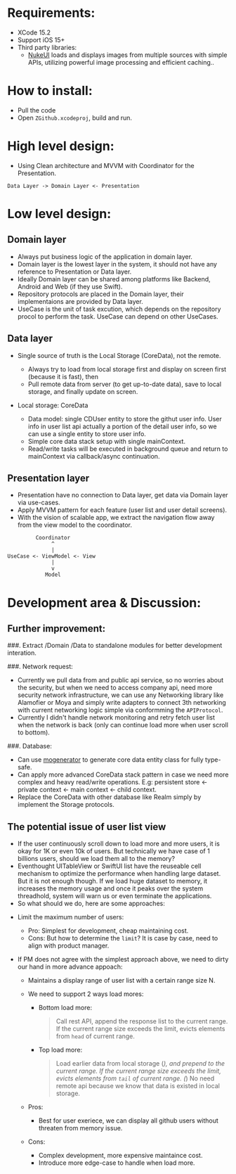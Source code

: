 # Requirements:
- XCode 15.2
- Support iOS 15+
- Third party libraries:
    + [NukeUI](https://github.com/kean/Nuke) loads and displays images from multiple sources with simple APIs, utilizing powerful image processing and efficient caching..

# How to install:
- Pull the code
- Open `ZGithub.xcodeproj`, build and run.

# High level design:
- Using Clean architecture and MVVM with Coordinator for the Presentation.
```
Data Layer -> Domain Layer <- Presentation
```

# Low level design: 
## Domain layer
- Always put business logic of the application in domain layer.
- Domain layer is the lowest layer in the system, it should not have any reference to Presentation or Data layer.
- Ideally Domain layer can be shared among platforms like Backend, Android and Web (if they use Swift).
- Repository protocols are placed in the Domain layer, their implementaions are provided by Data layer.
- UseCase is the unit of task excution, which depends on the repository procol to perform the task. UseCase can depend on other UseCases.

## Data layer
- Single source of truth is the Local Storage (CoreData), not the remote.
    + Always try to load from local storage first and display on screen first (because it is fast), then
    + Pull remote data from server (to get up-to-date data), save to local storage, and finally update on screen.

- Local storage: CoreData
    + Data model: single CDUser entity to store the githut user info. User info in user list api actually a portion of the detail user info, so we can use a single entity to store user info.
    + Simple core data stack setup with single mainContext.
    + Read/write tasks will be executed in background queue and return to mainContext via callback/async continuation.

## Presentation layer
- Presentation have no connection to Data layer, get data via Domain layer via use-cases.
- Apply MVVM pattern for each feature (user list and user detail screens).
- With the vision of scalable app, we extract the navigation flow away from the view model to the coordinator.
```
         Coordinator
              ^
              |
UseCase <- ViewModel <- View
              |
              v 
            Model
```

# Development area & Discussion:
## Further improvement:

###. Extract /Domain /Data to standalone modules for better development interation.

###. Network request:
- Currently we pull data from and public api service, so no worries about the security, but when we need to access company api, need more security network infrastructure, we can use any Networking library like Alamofier or Moya and simply write adapters to connect 3th networking with current networking logic simple via conformming the `APIProtocol`.
- Currently I didn't handle network monitoring and retry fetch user list when the network is back (only can continue load more when user scroll to bottom).

###. Database: 
- Can use [mogenerator](https://github.com/rentzsch/mogenerator) to generate core data entity class for fully type-safe.
- Can apply more advanced CoreData stack pattern in case we need more complex and heavy read/write operations. E.g: persistent store <- private context <- main context <- child context.
- Replace the CoreData with other database like Realm simply by implement the Storage protocols.

## The potential issue of user list view
- If the user continuously scroll down to load more and more users, it is okay for 1K or even 10k of users. But technically we have case of 1 billions users, should we load them all to the memory?
- Eventhought UITableView or SwiftUI list have the reuseable cell mechanism to optimize the performance when handling large dataset. But it is not enough though. If we load huge dataset to memory, it increases the memory usage and once it peaks over the system threadhold, system will warn us or even terminate the applications.
- So what should we do, here are some approaches:
+ Limit the maximum number of users:
    + Pro: Simplest for development, cheap maintaining cost.
    + Cons: But how to determine the `limit`? It is case by case, need to align with product manager.

+ If PM does not agree with the simplest approach above, we need to dirty our hand in more advance appoach:
    + Maintains a display range of user list with a certain range size N.
    + We need to support 2 ways load mores:
        + Bottom load more: 
            > Call rest API, append the response list to the current range.
            > If the current range size exceeds the limit, evicts elements from `head` of current range.
        + Top load more:
            > Load earlier data from local storage (*), and prepend to the current range.
            > If the current range size exceeds the limit, evicts elements from `tail` of current range.
            (*) No need remote api because we know that data is existed in local storage.

    + Pros:
        + Best for user exeriece, we can display all github users without threaten from memory issue.
    + Cons:
        + Complex development, more expensive maintaince cost.
        + Introduce more edge-case to handle when load more.

